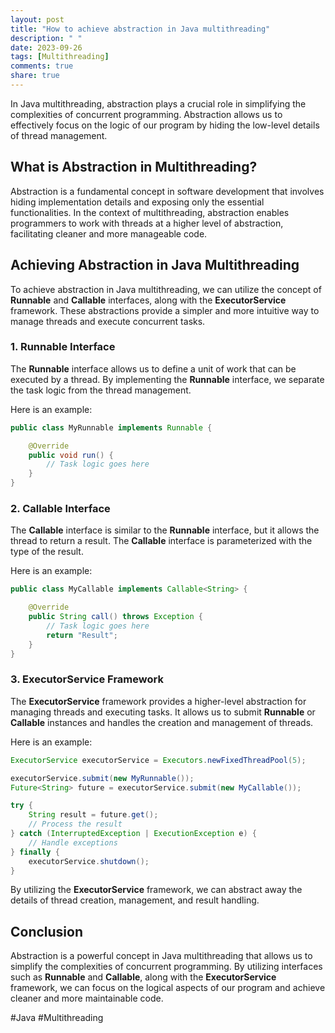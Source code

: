 ```yaml
---
layout: post
title: "How to achieve abstraction in Java multithreading"
description: " "
date: 2023-09-26
tags: [Multithreading]
comments: true
share: true
---
```


In Java multithreading, abstraction plays a crucial role in simplifying the complexities of concurrent programming. Abstraction allows us to effectively focus on the logic of our program by hiding the low-level details of thread management.

## What is Abstraction in Multithreading?

Abstraction is a fundamental concept in software development that involves hiding implementation details and exposing only the essential functionalities. In the context of multithreading, abstraction enables programmers to work with threads at a higher level of abstraction, facilitating cleaner and more manageable code.

## Achieving Abstraction in Java Multithreading

To achieve abstraction in Java multithreading, we can utilize the concept of **Runnable** and **Callable** interfaces, along with the **ExecutorService** framework. These abstractions provide a simpler and more intuitive way to manage threads and execute concurrent tasks.

### 1. Runnable Interface

The **Runnable** interface allows us to define a unit of work that can be executed by a thread. By implementing the **Runnable** interface, we separate the task logic from the thread management.

Here is an example:

```java
public class MyRunnable implements Runnable {

    @Override
    public void run() {
        // Task logic goes here
    }
}
```

### 2. Callable Interface

The **Callable** interface is similar to the **Runnable** interface, but it allows the thread to return a result. The **Callable** interface is parameterized with the type of the result.

Here is an example:

```java
public class MyCallable implements Callable<String> {

    @Override
    public String call() throws Exception {
        // Task logic goes here
        return "Result";
    }
}
```

### 3. ExecutorService Framework

The **ExecutorService** framework provides a higher-level abstraction for managing threads and executing tasks. It allows us to submit **Runnable** or **Callable** instances and handles the creation and management of threads.

Here is an example:

```java
ExecutorService executorService = Executors.newFixedThreadPool(5);

executorService.submit(new MyRunnable());
Future<String> future = executorService.submit(new MyCallable());

try {
    String result = future.get();
    // Process the result
} catch (InterruptedException | ExecutionException e) {
    // Handle exceptions
} finally {
    executorService.shutdown();
}
```

By utilizing the **ExecutorService** framework, we can abstract away the details of thread creation, management, and result handling.

## Conclusion

Abstraction is a powerful concept in Java multithreading that allows us to simplify the complexities of concurrent programming. By utilizing interfaces such as **Runnable** and **Callable**, along with the **ExecutorService** framework, we can focus on the logical aspects of our program and achieve cleaner and more maintainable code.

#Java #Multithreading